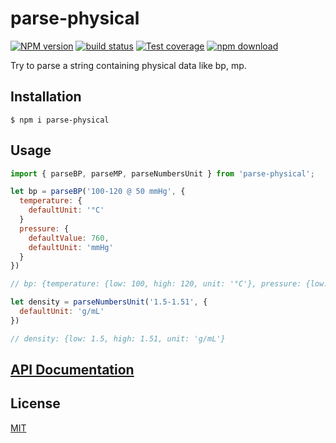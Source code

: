 # parse-physical

[![NPM version][npm-image]][npm-url]
[![build status][ci-image]][ci-url]
[![Test coverage][codecov-image]][codecov-url]
[![npm download][download-image]][download-url]

Try to parse a string containing physical data like bp, mp.

## Installation

`$ npm i parse-physical`

## Usage

```js
import { parseBP, parseMP, parseNumbersUnit } from 'parse-physical';

let bp = parseBP('100-120 @ 50 mmHg', {
  temperature: {
    defaultUnit: '°C'
  }
  pressure: {
    defaultValue: 760,
    defaultUnit: 'mmHg'
  }
})

// bp: {temperature: {low: 100, high: 120, unit: '°C'}, pressure: {low: 50, unit: 'mmHg'}};

let density = parseNumbersUnit('1.5-1.51', {
  defaultUnit: 'g/mL'
})

// density: {low: 1.5, high: 1.51, unit: 'g/mL'}


```

## [API Documentation](https://cheminfo.github.io/parse-physical/)

## License

[MIT](./LICENSE)

[npm-image]: https://img.shields.io/npm/v/parse-physical.svg
[npm-url]: https://www.npmjs.com/package/parse-physical
[ci-image]: https://github.com/cheminfo/parse-physical/workflows/Node.js%20CI/badge.svg?branch=master
[ci-url]: https://github.com/cheminfo/parse-physical/actions?query=workflow%3A%22Node.js+CI%22
[codecov-image]: https://img.shields.io/codecov/c/github/cheminfo/parse-physical.svg
[codecov-url]: https://codecov.io/gh/cheminfo/parse-physical
[download-image]: https://img.shields.io/npm/dm/parse-physical.svg
[download-url]: https://www.npmjs.com/package/parse-physical
